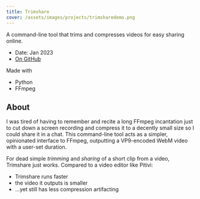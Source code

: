 ```yaml
---
title: Trimshare
cover: /assets/images/projects/trimsharedemo.png
---
```


A command-line tool that trims and compresses videos for easy sharing online.

<!--more-->

* Date: Jan 2023
* [On GitHub](https://github.com/JonLiuFYI/trimshare/)

Made with
* Python
* FFmpeg

## About
I was tired of having to remember and recite a long FFmpeg incantation just to cut down a screen recording and compress it to a decently small size so I could share it in a chat. This command-line tool acts as a simpler, opinionated interface to FFmpeg, outputting a VP9-encoded WebM video with a user-set duration.

For dead simple *trimming* and *sharing* of a short clip from a video, Trimshare just works. Compared to a video editor like Pitivi:

* Trimshare runs faster
* the video it outputs is smaller
* …yet still has less compression artifacting
